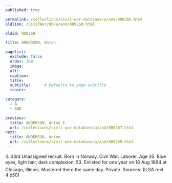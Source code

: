 ```yaml
---
published: true

permalink: /collections/civil-war-database/a/and/000268.html
oldlink: /CivilWar/db/a/and/000268.html

oldid: 000268

title: ANDERSON, Anton

pagelist:
  exclude: false
  order: 268
  image: 
  alt:
  caption:
  title:
  subtitle:      # Defaults to page subtitle
  teaser:

category: 
  - A 
  - AND

previous:
  title: ANDERSON, Anton E.
  url: /collections/civil-war-database/a/and/000267.html  
next:
  title: ANDERSON, Anton
  url: /collections/civil-war-database/a/and/000269.html   
---
```

IL 43rd Unassigned recruit. Born in Norway. Civil War: Laborer. Age 35. Blue eyes, light hair, dark complexion, 5&#146;3&#148;. Enlisted for one year on 18 Aug 1864 at Chicago, Illinois. Mustered there the same day. Private. Sources: (ILSA reel 4 p50)